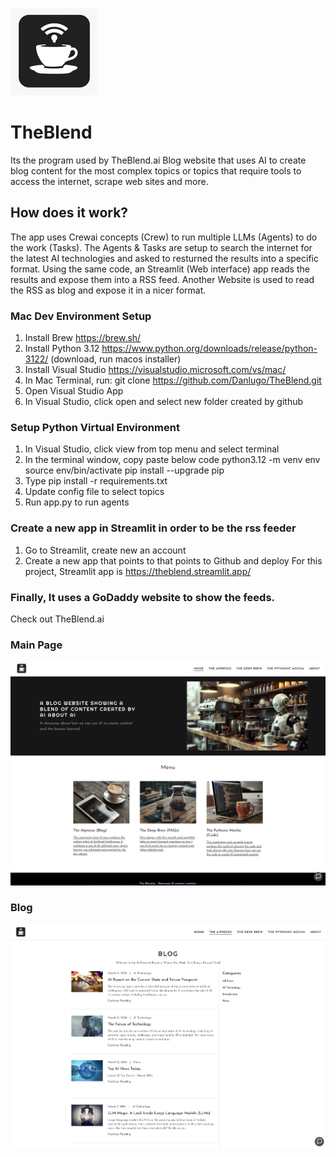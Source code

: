![Alt text](https://github.com/Danlugo/TheBlend/blob/main/images/theblendai_logo.png "Logo")


# TheBlend

Its the program used by TheBlend.ai Blog website that uses AI to create blog content for the most complex topics or topics that require tools to access the internet, scrape web sites and more.


## How does it work?
The app uses Crewai concepts (Crew) to run multiple LLMs (Agents) to do the work (Tasks). 
The Agents & Tasks are setup to search the internet for the latest AI technologies and asked to resturned the results into a specific format.
Using the same code, an Streamlit (Web interface) app reads the results and expose them into a RSS feed.
Another Website is used to read the RSS as blog and expose it in a nicer format.


### Mac Dev Environment Setup

1. Install Brew https://brew.sh/
2. Install Python 3.12 https://www.python.org/downloads/release/python-3122/ (download, run macos installer)
3. Install Visual Studio https://visualstudio.microsoft.com/vs/mac/ 
4. In Mac Terminal, run: git clone https://github.com/Danlugo/TheBlend.git
5. Open Visual Studio App
6. In Visual Studio, click open and select new folder created by github

### Setup Python Virtual Environment
1. In Visual Studio, click view from top menu and select terminal
2. In the terminal window, copy paste below code
    python3.12 -m venv env
    source env/bin/activate
    pip install --upgrade pip
3. Type pip install -r requirements.txt
4. Update config file to select topics
5. Run app.py to run agents

### Create a new app in Streamlit in order to be the rss feeder
1. Go to Streamlit, create new an account
2. Create a new app that points to that points to Github and deploy
For this project, Streamlit app is https://theblend.streamlit.app/


### Finally, It uses a GoDaddy website to show the feeds.
Check out TheBlend.ai

### Main Page

![Alt text](https://github.com/Danlugo/TheBlend/blob/main/images/TheBlendai_home.png "Home")

### Blog

![Alt text](https://github.com/Danlugo/TheBlend/blob/main/images/TheBlendai_blog.png "Blog")



